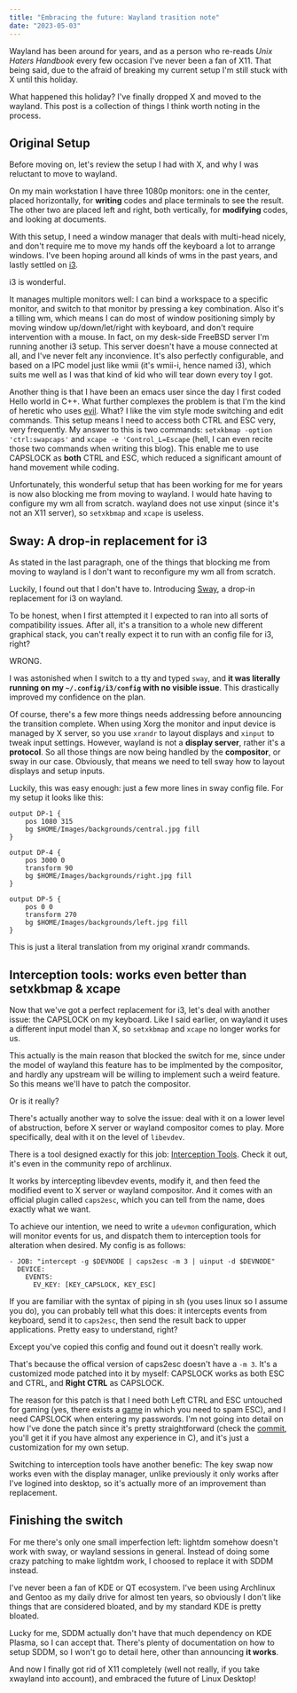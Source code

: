 ```yaml
---
title: "Embracing the future: Wayland trasition note"
date: "2023-05-03"
---
```


Wayland has been around for years, and as a person who re-reads _Unix Haters Handbook_ every few occasion I've never been a fan of X11. That being said, due to the afraid of breaking my current setup I'm still stuck with X until this holiday.

What happened this holiday? I've finally dropped X and moved to the wayland. This post is a collection of things I think worth noting in the process.

## Original Setup

Before moving on, let's review the setup I had with X, and why I was reluctant to move to wayland.

On my main workstation I have three 1080p monitors: one in the center, placed horizontally, for **writing** codes and place terminals to see the result. The other two are placed left and right, both vertically, for **modifying** codes, and looking at documents.

With this setup, I need a window manager that deals with multi-head nicely, and don't require me to move my hands off the keyboard a lot to arrange windows. I've been hoping around all kinds of wms in the past years, and lastly settled on [i3](https://i3wm.org).

i3 is wonderful.

It manages multiple monitors well: I can bind a workspace to a specific monitor, and switch to that monitor by pressing a key combination. Also it's a tilling wm, which means I can do most of window positioning simply by moving window up/down/let/right with keyboard, and don't require intervention with a mouse. In fact, on my desk-side FreeBSD server I'm running another i3 setup. This server doesn't have a mouse connected at all, and I've never felt any inconvience. It's also perfectly configurable, and based on a IPC model just like wmii (it's wmii-i, hence named i3), which suits me well as I was that kind of kid who will tear down every toy I got.

Another thing is that I have been an emacs user since the day I first coded Hello world in C++. What further complexes the problem is that I'm the kind of heretic who uses [evil](https://github.com/emacs-evil/evil). What? I like the vim style mode switching and edit commands. This setup means I need to access both CTRL and ESC very, very frequently. My answer to this is two commands: `setxkbmap -option 'ctrl:swapcaps'` and `xcape -e 'Control_L=Escape` (hell, I can even recite those two commands when writing this blog). This enable me to use CAPSLOCK as **both** CTRL and ESC, which reduced a significant amount of hand movement while coding.

Unfortunately, this wonderful setup that has been working for me for years is now also blocking me from moving to wayland. I would hate having to configure my wm all from scratch. wayland does not use xinput (since it's not an X11 server), so `setxkbmap` and `xcape` is useless.

## Sway: A drop-in replacement for i3

As stated in the last paragraph, one of the things that blocking me from moving to wayland is I don't want to reconfigure my wm all from scratch.

Luckily, I found out that I don't have to. Introducing [Sway](https://swaywm.org), a drop-in replacement for i3 on wayland.

To be honest, when I first attempted it I expected to ran into all sorts of compatibility issues. After all, it's a transition to a whole new different graphical stack, you can't really expect it to run with an config file for i3, right?

WRONG.

I was astonished when I switch to a tty and typed `sway`, and **it was literally running on my `~/.config/i3/config` with no visible issue**. This drastically improved my confidence on the plan.

Of course, there's a few more things needs addressing before announcing the transition complete. When using Xorg the monitor and input device is managed by X server, so you use `xrandr` to layout displays and `xinput` to tweak input settings. However, wayland is not a **display server**, rather it's a **protocol**. So all those things are now being handled by the **compositor**, or sway in our case. Obviously, that means we need to tell sway how to layout displays and setup inputs.

Luckily, this was easy enough: just a few more lines in sway config file. For my setup it looks like this:

```
output DP-1 {
	pos 1080 315
	bg $HOME/Images/backgrounds/central.jpg fill
}

output DP-4 {
	pos 3000 0
	transform 90
	bg $HOME/Images/backgrounds/right.jpg fill
}

output DP-5 {
	pos 0 0
	transform 270
	bg $HOME/Images/backgrounds/left.jpg fill
}
```

This is just a literal translation from my original xrandr commands.

## Interception tools: works even better than setxkbmap & xcape

Now that we've got a perfect replacement for i3, let's deal with another issue: the CAPSLOCK on my keyboard. Like I said earlier, on wayland it uses a different input model than X, so `setxkbmap` and `xcape` no longer works for us.

This actually is the main reason that blocked the switch for me, since under the model of wayland this feature has to be implmented by the compositor, and hardly any upstream will be willing to implement such a weird feature. So this means we'll have to patch the compositor.

Or is it really?

There's actually another way to solve the issue: deal with it on a lower level of abstruction, before X server or wayland compositor comes to play. More specifically, deal with it on the level of `libevdev`.

There is a tool designed exactly for this job: [Interception Tools](https://gitlab.com/interception/linux/tools). Check it out, it's even in the community repo of archlinux.

It works by intercepting libevdev events, modify it, and then feed the modified event to X server or wayland compositor. And it comes with an official plugin called `caps2esc`, which you can tell from the name, does exactly what we want.

To achieve our intention, we need to write a `udevmon` configuration, which will monitor events for us, and dispatch them to interception tools for alteration when desired. My config is as follows:

```
- JOB: "intercept -g $DEVNODE | caps2esc -m 3 | uinput -d $DEVNODE"
  DEVICE:
    EVENTS:
      EV_KEY: [KEY_CAPSLOCK, KEY_ESC]
```

If you are familiar with the syntax of piping in sh (you uses linux so I assume you do), you can probably tell what this does: it intercepts events from keyboard, send it to `caps2esc`, then send the result back to upper applications. Pretty easy to understand, right?

Except you've copied this config and found out it doesn't really work.

That's because the offical version of caps2esc doesn't have a `-m 3`. It's a customized mode patched into it by myself: CAPSLOCK works as both ESC and CTRL, and **Right CTRL** as CAPSLOCK.

The reason for this patch is that I need both Left CTRL and ESC untouched for gaming (yes, there exists a [game](https://www.finalfantasyxiv.com) in which you need to spam ESC), and I need CAPSLOCK when entering my passwords. I'm not going into detail on how I've done the patch since it's pretty straightforward (check the [commit](https://github.com/MosakujiHokuto/caps2esc/commit/6a9aa6aca7e46a73e295a0c252e83b2ed84efdf4), you'll get it if you have almost any experience in C), and it's just a customization for my own setup.

Switching to interception tools have another benefic: The key swap now works even with the display manager, unlike previously it only works after I've logined into desktop, so it's actually more of an improvement than replacement.

## Finishing the switch

For me there's only one small imperfection left: lightdm somehow doesn't work with sway, or wayland sessions in general. Instead of doing some crazy patching to make lightdm work, I choosed to replace it with SDDM instead.

I've never been a fan of KDE or QT ecosystem. I've been using Archlinux and Gentoo as my daily drive for almost ten years, so obviously I don't like things that are considered bloated, and by my standard KDE is pretty bloated.

Lucky for me, SDDM actually don't have that much dependency on KDE Plasma, so I can accept that. There's plenty of documentation on how to setup SDDM, so I won't go to detail here, other than announcing **it works**.

And now I finally got rid of X11 completely (well not really, if you take xwayland into account), and embraced the future of Linux Desktop!